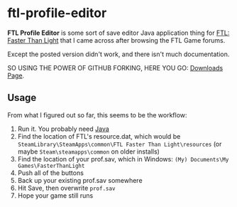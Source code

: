 ftl-profile-editor
==================

**FTL Profile Editor** is some sort of save editor Java application thing for [FTL: Faster Than Light](http://store.steampowered.com/app/212680) that I came across after browsing the FTL Game forums.

Except the posted version didn't work, and there isn't much documentation. 

SO USING THE POWER OF GITHUB FORKING, HERE YOU GO: [Downloads Page](https://github.com/yaozornation/ftl-profile-editor/downloads). 

Usage
-----

From what I figured out so far, this seems to be the workflow:

1.  Run it. You probably need  [Java](http://www.java.com)
2.  Find the location of FTL's resource.dat, which would be `SteamLibrary\SteamApps\common\FTL Faster Than Light\resources` (or maybe `Steam\steamapps\common` on older installs)
3.  Find the location of your prof.sav, which in Windows: `(My) Documents\My Games\FasterThanLight`
4.  Push all of the buttons
5.  Back up your existing prof.sav somewhere
6.  Hit Save, then overwrite `prof.sav`
7.  Hope your game still runs